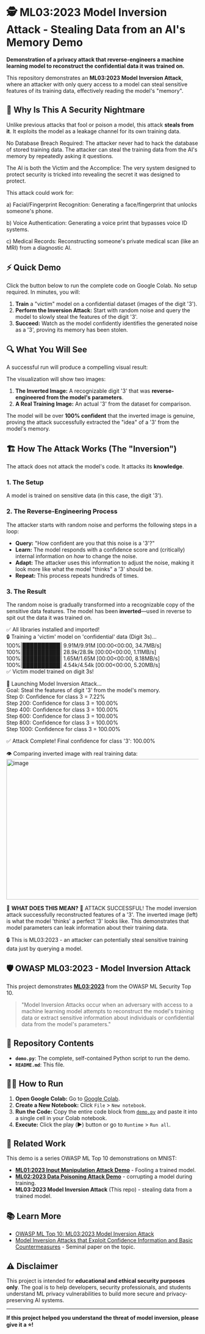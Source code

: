 # 🕵️ ML03:2023 Model Inversion Attack - Stealing Data from an AI's Memory Demo

**Demonstration of a privacy attack that reverse-engineers a machine learning model to reconstruct the confidential data it was trained on.**

This repository demonstrates an **ML03:2023 Model Inversion Attack**, where an attacker with only query access to a model can steal sensitive features of its training data, effectively reading the model's "memory".

## 🚨 Why Is This A Security Nightmare

Unlike previous attacks that fool or poison a model, this attack **steals from it**. It exploits the model as a leakage channel for its own training data.

No Database Breach Required: The attacker never had to hack the database of stored training data. The attacker can steal the training data from the AI's memory by repeatedly asking it questions.

The AI is both the Victim and the Accomplice: The very system designed to protect security is tricked into revealing the secret it was designed to protect.

This attack could work for:

a) Facial/Fingerprint Recognition: Generating a face/fingerprint that unlocks someone's phone.

b) Voice Authentication: Generating a voice print that bypasses voice ID systems.

c) Medical Records: Reconstructing someone's private medical scan (like an MRI) from a diagnostic AI.

## ⚡ Quick Demo

Click the button below to run the complete code on Google Colab. No setup required. In minutes, you will:
1.  **Train** a "victim" model on a confidential dataset (images of the digit '3').
2.  **Perform the Inversion Attack:** Start with random noise and query the model to slowly steal the features of the digit '3'.
3.  **Succeed:** Watch as the model confidently identifies the generated noise as a '3', proving its memory has been stolen.

## 🔍 What You Will See

A successful run will produce a compelling visual result:

The visualization will show two images:
1.  **The Inverted Image:** A recognizable digit '3' that was **reverse-engineered from the model's parameters**.
2.  **A Real Training Image:** An actual '3' from the dataset for comparison.

The model will be over **100% confident** that the inverted image is genuine, proving the attack successfully extracted the "idea" of a '3' from the model's memory.

## 🏗️ How The Attack Works (The "Inversion")

The attack does not attack the model's code. It attacks its **knowledge**.

### 1. The Setup
A model is trained on sensitive data (in this case, the digit '3').

### 2. The Reverse-Engineering Process
The attacker starts with random noise and performs the following steps in a loop:
-   **Query:** "How confident are you that this noise is a '3'?"
-   **Learn:** The model responds with a confidence score and (critically) internal information on *how* to change the noise.
-   **Adapt:** The attacker uses this information to adjust the noise, making it look more like what the model "thinks" a '3' should be.
-   **Repeat:** This process repeats hundreds of times.

### 3. The Result
The random noise is gradually transformed into a recognizable copy of the sensitive data features. The model has been **inverted**—used in reverse to spit out the data it was trained on.


✅ All libraries installed and imported!  
🔒 Training a 'victim' model on 'confidential' data (Digit 3s)...  
100%|██████████| 9.91M/9.91M [00:00<00:00, 34.7MB/s]  
100%|██████████| 28.9k/28.9k [00:00<00:00, 1.11MB/s]  
100%|██████████| 1.65M/1.65M [00:00<00:00, 8.18MB/s]  
100%|██████████| 4.54k/4.54k [00:00<00:00, 5.20MB/s]  
✅ Victim model trained on digit 3s!  

🎯 Launching Model Inversion Attack...  
   Goal: Steal the features of digit '3' from the model's memory.  
   Step 0: Confidence for class 3 = 7.22%  
   Step 200: Confidence for class 3 = 100.00%   
   Step 400: Confidence for class 3 = 100.00%  
   Step 600: Confidence for class 3 = 100.00%  
   Step 800: Confidence for class 3 = 100.00%  
   Step 1000: Confidence for class 3 = 100.00%   

✅ Attack Complete! Final confidence for class '3': 100.00%  

👁️  Comparing inverted image with real training data:
<img width="799" height="368" alt="image" src="https://github.com/user-attachments/assets/449ecf67-2bbf-4179-a898-f3d96bd9621d" />


🧠 **WHAT DOES THIS MEAN?**
🎯 ATTACK SUCCESSFUL!
   The model inversion attack successfully reconstructed features of a '3'.
   The inverted image (left) is what the model 'thinks' a perfect '3' looks like.
   This demonstrates that model parameters can leak information about their training data.

🔒 This is ML03:2023 - an attacker can potentially steal sensitive training data just by querying a model.

## 🛡️ OWASP ML03:2023 - Model Inversion Attack

This project demonstrates **[ML03:2023](https://owasp.org/www-project-machine-learning-security-top-10/docs/ML03_2023-Model_Inversion_Attack.html)** from the OWASP ML Security Top 10.

> "Model Inversion Attacks occur when an adversary with access to a machine learning model attempts to reconstruct the model's training data or extract sensitive information about individuals or confidential data from the model's parameters."

## 📁 Repository Contents

-   **`demo.py`**: The complete, self-contained Python script to run the demo.
-   **`README.md`**: This file.

## 🏃‍♂️ How to Run
1.  **Open Google Colab:** Go to [Google Colab](https://colab.research.google.com/).
2.  **Create a New Notebook:** Click `File` > `New notebook`.
3.  **Run the Code:** Copy the entire code block from [`demo.py`](demo.py) and paste it into a single cell in your Colab notebook.
4.  **Execute:** Click the play (▶️) button or go to `Runtime` > `Run all`.

## 🔬 Related Work

This demo is a series OWASP ML Top 10 demonstrations on MNIST:
-   [**ML01:2023 Input Manipulation Attack Demo**](https://github.com/l0renz02017/OWASP-Machine-Learning-Security-ml01-input-manipulation-attack) - Fooling a trained model.
-   [**ML02:2023 Data Poisoning Attack Demo**](https://github.com/l0renz02017/OWASP-Machine-Learning-Security-ml02-Data-Poisoning-Attack) - corrupting a model during training.
-   **ML03:2023 Model Inversion Attack** (This repo) - stealing data from a trained model.

## 📚 Learn More

-   [OWASP ML Top 10: ML03:2023 Model Inversion Attack](https://owasp.org/www-project-machine-learning-security-top-10/docs/ML03_2023-Model_Inversion_Attack.html)
-   [Model Inversion Attacks that Exploit Confidence Information and Basic Countermeasures](https://arxiv.org/abs/1809.06532) - Seminal paper on the topic.

## ⚠️ Disclaimer

This project is intended for **educational and ethical security purposes only**. The goal is to help developers, security professionals, and students understand ML privacy vulnerabilities to build more secure and privacy-preserving AI systems.

---

**If this project helped you understand the threat of model inversion, please give it a ⭐!**
